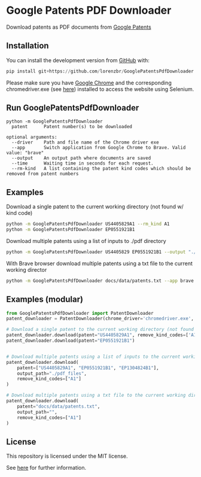 # Google Patents PDF Downloader

Download patents as PDF documents from [Google Patents](https://patents.google.com)


## Installation

You can install the development version from [GitHub](https://github.com/) with:

``` python
pip install git+https://github.com/lorenzbr/GooglePatentsPdfDownloader.git
```

Please make sure you have [Google Chrome](https://www.google.com/chrome/) and the corresponding chromedriver.exe (see [here](https://chromedriver.chromium.org/downloads)) installed to access the website using Selenium.


## Run GooglePatentsPdfDownloader

```
python -m GooglePatentsPdfDownloader
  patent      Patent number(s) to be downloaded

optional arguments:
  --driver    Path and file name of the Chrome driver exe
  --app       Switch application from Google Chrome to Brave. Valid value: "brave"
  --output    An output path where documents are saved
  --time      Waiting time in seconds for each request.
  --rm-kind   A list containing the patent kind codes which should be removed from patent numbers
```

## Examples
Download a single patent to the current working directory (not found w/ kind code)
```bash
python -m GooglePatentsPdfDownloader US4405829A1 --rm_kind A1
python -m GooglePatentsPdfDownloader EP0551921B1
```
Download multiple patents using a list of inputs to ./pdf directory
```bash
python -m GooglePatentsPdfDownloader US4405829 EP0551921B1 --output "./pdf"
```
With Brave browser download multiple patents using a txt file to the current working director
```bash
python -m GooglePatentsPdfDownloader docs/data/patents.txt --app brave
```

## Examples (modular)
```python
from GooglePatentsPdfDownloader import PatentDownloader
patent_downloader = PatentDownloader(chrome_driver='chromedriver.exe', app='brave')

# Download a single patent to the current working directory (not found w/ kind code)
patent_downloader.download(patent="US4405829A1", remove_kind_codes=['A1'])
patent_downloader.download(patent="EP0551921B1")


# Download multiple patents using a list of inputs to the current working directory
patent_downloader.download(
    patent=["US4405829A1", "EP0551921B1", "EP1304824B1"],
    output_path="./pdf_files",
    remove_kind_codes=["A1"]
)

# Download multiple patents using a txt file to the current working directory
patent_downloader.download(
    patent="docs/data/patents.txt", 
    output_path="",
    remove_kind_codes=["A1"]
)
```

## License

This repository is licensed under the MIT license.

See [here](https://github.com/lorenzbr/GooglePatentsPdfDownloader/blob/master/LICENSE) for further information.
